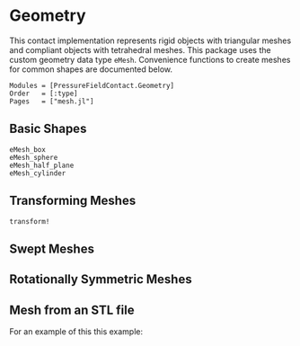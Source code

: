 # Geometry

This contact implementation represents rigid objects with triangular meshes and compliant objects with tetrahedral meshes.
This package uses the custom geometry data type `eMesh`.
Convenience functions to create meshes for common shapes are documented below.

```@autodocs
Modules = [PressureFieldContact.Geometry]
Order   = [:type]
Pages   = ["mesh.jl"]
```

## Basic Shapes

```@docs
eMesh_box
eMesh_sphere
eMesh_half_plane
eMesh_cylinder
```

## Transforming Meshes

```@docs
transform!
```

## Swept Meshes



## Rotationally Symmetric Meshes



## Mesh from an STL file

For an example of this this example:
